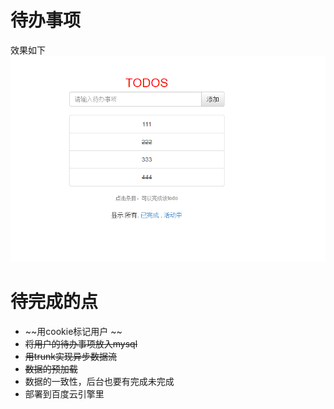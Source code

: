 # 待办事项
效果如下  
![效果](https://github.com/jeffreyhappy/homework-html/blob/master/todo/todo.png)  


# 待完成的点
* ~~用cookie标记用户 ~~   
* ~~将用户的待办事项放入mysql~~  
* ~~用trunk实现异步数据流~~
* ~~数据的预加载~~
* 数据的一致性，后台也要有完成未完成
* 部署到百度云引擎里
